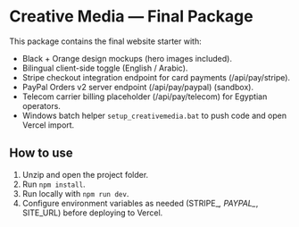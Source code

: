 # Creative Media — Final Package

This package contains the final website starter with:

- Black + Orange design mockups (hero images included).
- Bilingual client-side toggle (English / Arabic).
- Stripe checkout integration endpoint for card payments (/api/pay/stripe).
- PayPal Orders v2 server endpoint (/api/pay/paypal) (sandbox).
- Telecom carrier billing placeholder (/api/pay/telecom) for Egyptian operators.
- Windows batch helper `setup_creativemedia.bat` to push code and open Vercel import.

## How to use

1. Unzip and open the project folder.
2. Run `npm install`.
3. Run locally with `npm run dev`.
4. Configure environment variables as needed (STRIPE_*, PAYPAL_*, SITE_URL) before deploying to Vercel.

